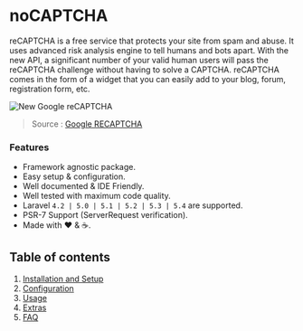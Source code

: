 # noCAPTCHA

reCAPTCHA is a free service that protects your site from spam and abuse. It uses advanced risk analysis engine to tell humans and bots apart.
With the new API, a significant number of your valid human users will pass the reCAPTCHA challenge without having to solve a CAPTCHA.
reCAPTCHA comes in the form of a widget that you can easily add to your blog, forum, registration form, etc.

![New Google reCAPTCHA](https://developers.google.com/recaptcha/images/newCaptchaAnchor.gif)

> Source : [Google RECAPTCHA](https://developers.google.com/recaptcha/)

### Features

  * Framework agnostic package.
  * Easy setup &amp; configuration.
  * Well documented &amp; IDE Friendly.
  * Well tested with maximum code quality.
  * Laravel `4.2 | 5.0 | 5.1 | 5.2 | 5.3 | 5.4` are supported.
  * PSR-7 Support (ServerRequest verification).
  * Made with :heart: &amp; :coffee:.
  
## Table of contents

  1. [Installation and Setup](1-Installation-and-Setup.md)
  2. [Configuration](2-Configuration.md)
  3. [Usage](3-Usage.md)
  4. [Extras](4-Extras.md)
  5. [FAQ](5-FAQ.md)
